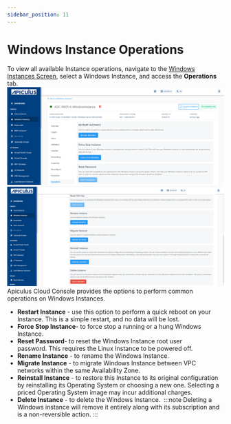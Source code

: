 ```yaml
---
sidebar_position: 11
---
```

# Windows Instance Operations

To view all available Instance operations, navigate to the [Windows Instances Screen](AboutWindowsInstances), select a Windows Instance, and access the **Operations** tab.
![Operations](img/Operations.png)
![Operations](img/Operations1.png)
Apiculus Cloud Console provides the options to perform common operations on Windows Instances.

- **Restart Instance** - use this option to perform a quick reboot on your Instance. This is a simple restart, and no data will be lost.
- **Force Stop Instance**- to force stop a running or a hung Windows Instance.
- **Reset Password**- to reset the Windows Instance root user password. This requires the Linux Instance to be powered off.
- **Rename Instance** - to rename the Windows Instance.
- **Migrate Instance** - to migrate Windows Instance between VPC networks within the same Availability Zone.
- **Reinstall Instance** - to restore this Instance to its original configuration by reinstalling its Operating System or choosing a new one. Selecting a priced Operating System image may incur additional charges.
- **Delete Instance** - to delete the Windows Instance. 
	:::note 
	Deleting a Windows instance will remove it entirely along with its subscription and is a non-reversible action.
	:::




